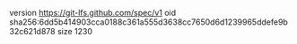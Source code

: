 version https://git-lfs.github.com/spec/v1
oid sha256:6dd5b414903cca0188c361a555d3638cc7650d6d1239965ddefe9b32c621d878
size 1230
